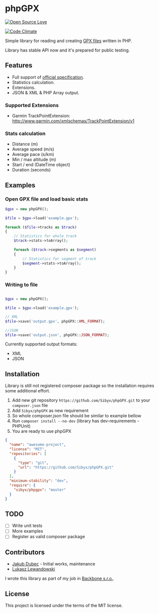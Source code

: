 # phpGPX

[![Open Source Love](https://badges.frapsoft.com/os/mit/mit.svg?v=102)](https://github.com/ellerbrock/open-source-badge/)

[![Code Climate](https://codeclimate.com/github/Sibyx/phpGPX/badges/gpa.svg)](https://codeclimate.com/github/Sibyx/phpGPX)

Simple library for reading and creating [GPX files](https://en.wikipedia.org/wiki/GPS_Exchange_Format) written in PHP.

Library has stable API now and it's prepared for public testing.

## Features

 - Full support of [official specification](http://www.topografix.com/GPX/1/1/).
 - Statistics calculation.
 - Extensions.
 - JSON & XML & PHP Array output.

### Supported Extensions
 - Garmin TrackPointExtension: http://www.garmin.com/xmlschemas/TrackPointExtension/v1
 
### Stats calculation

 - Distance (m)
 - Average speed (m/s)
 - Average pace  (s/km)
 - Min / max altitude (m)
 - Start / end (DateTime object)
 - Duration (seconds)

## Examples

### Open GPX file and load basic stats
```php
$gpx = new phpGPX();
	
$file = $gpx->load('example.gpx');
	
foreach ($file->tracks as $track)
{
    // Statistics for whole track
    $track->stats->toArray();
    
    foreach ($track->segments as $segment)
    {
    	// Statistics for segment of track
    	$segment->stats->toArray();
    }
}
```

### Writing to file

```php

$gpx = new phpGPX();
	
$file = $gpx->load('example.gpx');

// XML
$file->save('output.gpx', phpGPX::XML_FORMAT);
	
//JSON
$file->save('output.json', phpGPX::JSON_FORMAT);
```

Currently supported output formats:

 - XML
 - JSON

## Installation

Library is still not registered composer package so the installation requires some additional effort.

1. Add new git repository `https://github.com/Sibyx/phpGPX.git` to your `composer.json` file
2. Add `Sibyx/phpGPX` as new requirement
3. So whole composer.json file should be similar to example bellow
4. Run `composer install --no-dev` (library has dev-requirements - PHPUnit)
5. You are ready to use phpGPX

```json
{
  "name": "awesome-project",
  "license": "MIT",
  "repositories": [
    {
      "type": "git",
      "url": "https://github.com/Sibyx/phpGPX.git"
    }
  ],
  "minimum-stability": "dev",
  "require": {
    "sibyx/phpgpx": "master"
  }
}
```

## TODO

 - [ ] Write unit tests
 - [ ] More examples
 - [ ] Register as valid composer package
 
## Contributors
 
 - [Jakub Dubec](https://github.com/Sibyx) - Initial works, maintenance
 - [Lukasz Lewandowski](https://github.com/luklewluk)
  
I wrote this library as part of my job in [Backbone s.r.o.](https://www.backbone.sk/en/).

## License

This project is licensed under the terms of the MIT license.